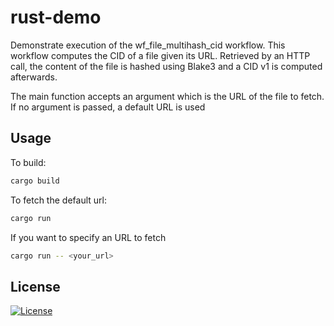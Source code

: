 # rust-demo

Demonstrate execution of the wf_file_multihash_cid workflow. This workflow computes the CID of a 
file given its URL. Retrieved by an HTTP call, the content of the file is hashed using Blake3 and 
a CID v1 is computed afterwards.

The main function accepts an argument which is the URL of the file to fetch. If no argument is passed,
a default URL is used

## Usage

To build:

```sh
cargo build
```

To fetch the default url:

```sh
cargo run
```

If you want to specify an URL to fetch

```sh
cargo run -- <your_url>
```

## License
[![License](https://img.shields.io/badge/License-Apache_2.0-blue.svg)](https://opensource.org/licenses/Apache-2.0)
